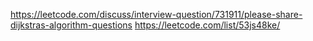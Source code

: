https://leetcode.com/discuss/interview-question/731911/please-share-dijkstras-algorithm-questions
https://leetcode.com/list/53js48ke/